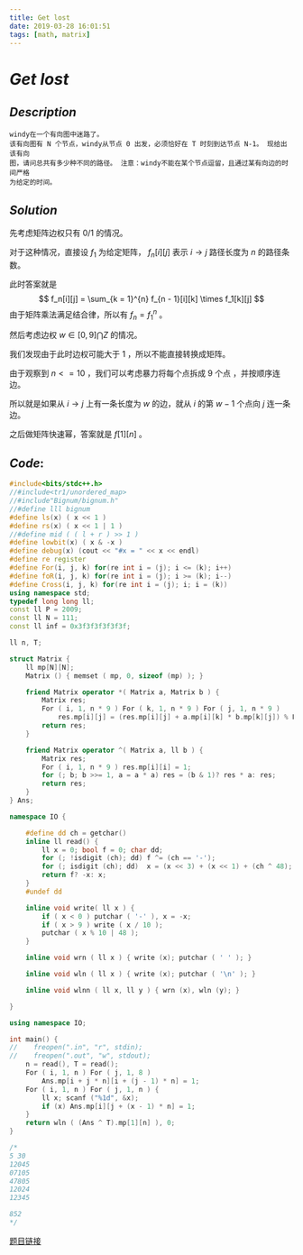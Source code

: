 ```yaml
---
title: Get lost
date: 2019-03-28 16:01:51
tags: [math, matrix]
---
```


# $Get$ $lost$ 

## $Description$

```
windy在一个有向图中迷路了。 
该有向图有 N 个节点，windy从节点 0 出发，必须恰好在 T 时刻到达节点 N-1。 现给出该有向
图，请问总共有多少种不同的路径。 注意：windy不能在某个节点逗留，且通过某有向边的时间严格
为给定的时间。
```

## $Solution$

先考虑矩阵边权只有 $0/1$ 的情况。

对于这种情况，直接设 $f_1$ 为给定矩阵， $f_n[i][j]$ 表示 $i \to j$ 路径长度为 $n$ 的路径条数。

此时答案就是
$$
f_n[i][j] = \sum_{k = 1}^{n} f_{n - 1}[i][k] \times f_1[k][j]
$$
由于矩阵乘法满足结合律，所以有 $f_n = f_{1}^{n}$ 。

然后考虑边权 $w \in [0, 9] \bigcap Z$ 的情况。

我们发现由于此时边权可能大于 $1$ ，所以不能直接转换成矩阵。

由于观察到 $n <= 10$ ，我们可以考虑暴力将每个点拆成 $9$ 个点 ，并按顺序连边。

所以就是如果从 $i \to j$ 上有一条长度为 $w$ 的边，就从 $i$ 的第 $w - 1$ 个点向 $j$ 连一条边。

之后做矩阵快速幂，答案就是 $f[1][n]$ 。

## $Code:$

```cpp
#include<bits/stdc++.h>
//#include<tr1/unordered_map>
//#include"Bignum/bignum.h"
//#define lll bignum
#define ls(x) ( x << 1 )
#define rs(x) ( x << 1 | 1 )
//#define mid ( ( l + r ) >> 1 )
#define lowbit(x) ( x & -x )
#define debug(x) (cout << "#x = " << x << endl)
#define re register
#define For(i, j, k) for(re int i = (j); i <= (k); i++)
#define foR(i, j, k) for(re int i = (j); i >= (k); i--)
#define Cross(i, j, k) for(re int i = (j); i; i = (k))
using namespace std;
typedef long long ll;
const ll P = 2009;
const ll N = 111;
const ll inf = 0x3f3f3f3f3f3f;

ll n, T;

struct Matrix {
    ll mp[N][N];
    Matrix () { memset ( mp, 0, sizeof (mp) ); }

    friend Matrix operator *( Matrix a, Matrix b ) {
        Matrix res;
        For ( i, 1, n * 9 ) For ( k, 1, n * 9 ) For ( j, 1, n * 9 )
            res.mp[i][j] = (res.mp[i][j] + a.mp[i][k] * b.mp[k][j]) % P;
        return res;
    }

    friend Matrix operator ^( Matrix a, ll b ) {
        Matrix res;
        For ( i, 1, n * 9 ) res.mp[i][i] = 1;
        for (; b; b >>= 1, a = a * a) res = (b & 1)? res * a: res;
        return res;
    }
} Ans;

namespace IO {

    #define dd ch = getchar()
    inline ll read() {
        ll x = 0; bool f = 0; char dd;
        for (; !isdigit (ch); dd) f ^= (ch == '-');
        for (; isdigit (ch); dd)  x = (x << 3) + (x << 1) + (ch ^ 48);
        return f? -x: x;
    }
    #undef dd

    inline void write( ll x ) {
        if ( x < 0 ) putchar ( '-' ), x = -x;
        if ( x > 9 ) write ( x / 10 );
        putchar ( x % 10 | 48 );
    }

    inline void wrn ( ll x ) { write (x); putchar ( ' ' ); }

    inline void wln ( ll x ) { write (x); putchar ( '\n' ); }

    inline void wlnn ( ll x, ll y ) { wrn (x), wln (y); }

}

using namespace IO;

int main() {
//    freopen(".in", "r", stdin);
//    freopen(".out", "w", stdout);
    n = read(), T = read();
    For ( i, 1, n ) For ( j, 1, 8 )
        Ans.mp[i + j * n][i + (j - 1) * n] = 1;
    For ( i, 1, n ) For ( j, 1, n ) {
        ll x; scanf ("%1d", &x);
        if (x) Ans.mp[i][j + (x - 1) * n] = 1;
    } 
    return wln ( (Ans ^ T).mp[1][n] ), 0;
}

/*
5 30
12045
07105
47805
12024
12345

852
*/

```

[题目链接](<https://www.luogu.org/problemnew/show/P4159>)